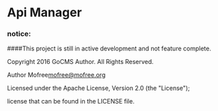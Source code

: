 # Api Manager

### notice: 

####This project is still in active development and not feature complete.

Copyright 2016 GoCMS Author. All Rights Reserved.

Author Mofree<mofree@mofree.org>

Licensed under the Apache License, Version 2.0 (the "License");

license that can be found in the LICENSE file.
